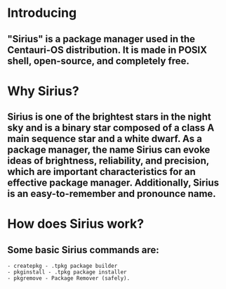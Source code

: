 # **Introducing**
## "Sirius" is a package manager used in the Centauri-OS distribution. It is made in POSIX shell, open-source, and completely free.
# **Why Sirius?**
## Sirius is one of the brightest stars in the night sky and is a binary star composed of a class A main sequence star and a white dwarf. As a package manager, the name Sirius can evoke ideas of brightness, reliability, and precision, which are important characteristics for an effective package manager. Additionally, Sirius is an easy-to-remember and pronounce name.
# **How does Sirius work?**
## Some basic Sirius commands are:
```
- createpkg - .tpkg package builder
- pkginstall - .tpkg package installer
- pkgremove - Package Remover (safely).
```
